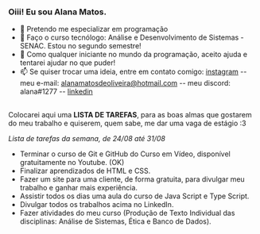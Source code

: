 ### Oiii! Eu sou Alana Matos.



- 🔭 Pretendo me especializar em programação
- 🌱 Faço o curso tecnólogo: Análise e Desenvolvimento de Sistemas - SENAC. Estou no segundo semestre!
- 🤔 Como qualquer iniciante no mundo da programação, aceito ajuda e tentarei ajudar no que puder!
- 📫 Se quiser trocar uma ideia, entre em contato comigo: [instagram](https://www.instagram.com/_dev.lana/) -- meu e-mail: alanamatosdeoliveira@hotmail.com  --  meu discord: alana#1277 -- [linkedin](https://www.linkedin.com/in/alana-matos-259851225/)

##

Colocarei aqui uma **LISTA DE TAREFAS**, para as boas almas que gostarem do meu trabalho e quiserem, quem sabe, me dar uma vaga de estágio :3 

*Lista de tarefas da semana, de 24/08 até 31/08*
- Terminar o curso de Git e GitHub do Curso em Vídeo, disponível gratuitamente no Youtube. (OK)
- Finalizar aprendizados de HTML e CSS.
- Fazer um site para uma cliente, de forma gratuita, para divulgar meu trabalho e ganhar mais experiência.
- Assistir todos os dias uma aula do curso de Java Script e Type Script.
- Divulgar todos os trabalhos acima no LinkedIn.
- Fazer atividades do meu curso (Produção de Texto Individual das disciplinas: Análise de Sistemas, Ética e Banco de Dados).
